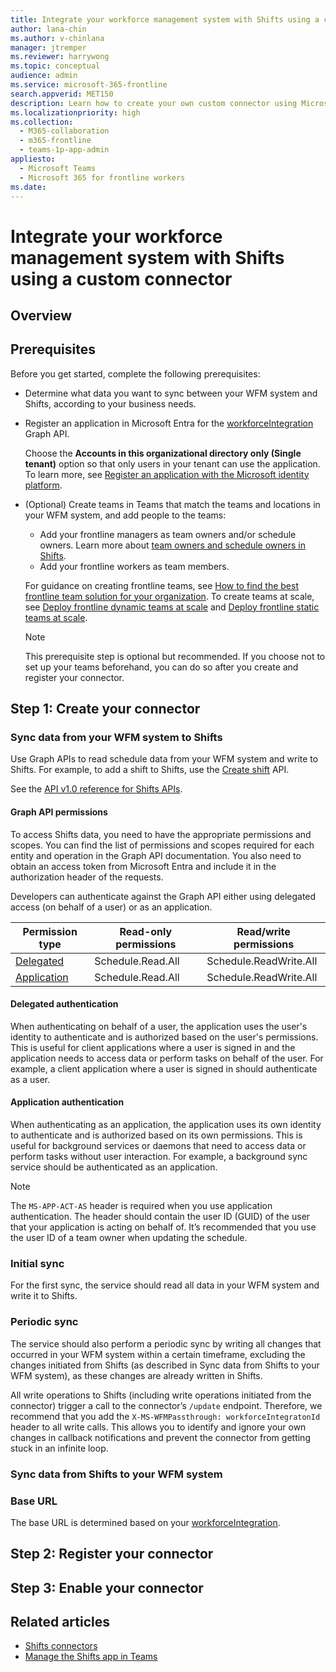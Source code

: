 ```yaml
---
title: Integrate your workforce management system with Shifts using a custom connector
author: lana-chin
ms.author: v-chinlana
manager: jtremper
ms.reviewer: harrywong
ms.topic: conceptual
audience: admin
ms.service: microsoft-365-frontline
search.appverid: MET150
description: Learn how to create your own custom connector using Microsoft Graph APIs to integrate your workforce management (WFM) system with Shifts. 
ms.localizationpriority: high
ms.collection: 
  - M365-collaboration
  - m365-frontline
  - teams-1p-app-admin
appliesto: 
  - Microsoft Teams
  - Microsoft 365 for frontline workers
ms.date: 
---
```


# Integrate your workforce management system with Shifts using a custom connector

## Overview

## Prerequisites

Before you get started, complete the following prerequisites:

- Determine what data you want to sync between your WFM system and Shifts, according to your business needs.
- Register an application in Microsoft Entra for the [workforceIntegration](graph/api/resources/workforceintegration?view=graph-rest-1.0) Graph API.

    Choose the **Accounts in this organizational directory only (Single tenant)** option so that only users in your tenant can use the application. To learn more, see [Register an application with the Microsoft identity platform](/entra/identity-platform/quickstart-register-app).

- (Optional) Create teams in Teams that match the teams and locations in your WFM system, and add people to the teams:
  - Add your frontline managers as team owners and/or schedule owners. Learn more about [team owners and schedule owners in Shifts](shifts-frontline-manager-worker-roles.md).
  - Add your frontline workers as team members.
  
  For guidance on creating frontline teams, see [How to find the best frontline team solution for your organization](frontline-team-options.md). To create teams at scale, see [Deploy frontline dynamic teams at scale](deploy-dynamic-teams-at-scale.md) and [Deploy frontline static teams at scale](deploy-teams-at-scale.md).

    > [!NOTE]
    > This prerequisite step is optional but recommended. If you choose not to set up your teams beforehand, you can do so after you create and register your connector.

## Step 1: Create your connector

### Sync data from your WFM system to Shifts

Use Graph APIs to read schedule data from your WFM system and write to Shifts. For example, to add a shift to Shifts, use the [Create shift](/graph/api/schedule-post-shifts?view=graph-rest-1.0) API.

See the [API v1.0 reference for Shifts APIs](/graph/api/resources/shift?view=graph-rest-1.0).

#### Graph API permissions

To access Shifts data, you need to have the appropriate permissions and scopes. You can find the list of permissions and scopes required for each entity and operation in the Graph API documentation. You also need to obtain an access token from Microsoft Entra and include it in the authorization header of the requests.

Developers can authenticate against the Graph API either using delegated access (on behalf of a user) or as an application.

|Permission type |Read-only permissions|Read/write permissions|
|---------|---------|---------|
|[Delegated](#delegated-authentication)|Schedule.Read.All|Schedule.ReadWrite.All|
|[Application](#application-authentication)|Schedule.Read.All|Schedule.ReadWrite.All|

#### Delegated authentication

When authenticating on behalf of a user, the application uses the user's identity to authenticate and is authorized based on the user's permissions. This is useful for client applications where a user is signed in and the application needs to access data or perform tasks on behalf of the user. For example, a client application where a user is signed in should authenticate as a user.

#### Application authentication

When authenticating as an application, the application uses its own identity to authenticate and is authorized based on its own permissions. This is useful for background services or daemons that need to access data or perform tasks without user interaction. For example, a background sync service should be authenticated as an application.

> [!NOTE]
> The `MS-APP-ACT-AS` header is required when you use application authentication. The header should contain the user ID (GUID) of the user that your application is acting on behalf of. It’s recommended that you use the user ID of a team owner when updating the schedule.

### Initial sync

For the first sync, the service should read all data in your WFM system and write it to Shifts.

### Periodic sync

The service should also perform a periodic sync by writing all changes that occurred in your WFM system within a certain timeframe, excluding the changes initiated from Shifts (as described in Sync data from Shifts to your WFM system), as these changes are already written in Shifts.

All write operations to Shifts (including write operations initiated from the connector) trigger a call to the connector’s `/update` endpoint. Therefore, we recommend that you add the `X-MS-WFMPassthrough: workforceIntegratonId` header to all write calls. This allows you to identify and ignore your own changes in callback notifications and prevent the connector from getting stuck in an infinite loop.

### Sync data from Shifts to your WFM system

### Base URL

The base URL is determined based on your [workforceIntegration](/graph/api/resources/workforceintegration?view=graph-rest-1.0).

## Step 2: Register your connector

## Step 3: Enable your connector

## Related articles

- [Shifts connectors](shifts-connectors.md)
- [Manage the Shifts app in Teams](/microsoftteams/expand-teams-across-your-org/shifts/manage-the-shifts-app-for-your-organization-in-teams?bc=/microsoft-365/frontline/breadcrumb/toc.json&toc=/microsoft-365/frontline/toc.json)

